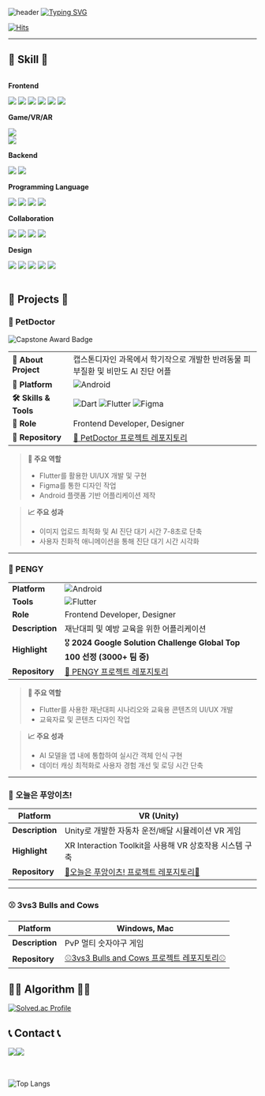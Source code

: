 ![header](https://capsule-render.vercel.app/api?type=waving&color=6994CDEE&text=&animation=twinkling&height=80)
[![Typing SVG](https://readme-typing-svg.demolab.com?font=Alkatra&weight=500&size=45&duration=3500&pause=3&color=6994CDEE&center=false&vCenter=false&multiline=true&repeat=true&width=1000&height=100&lines=Welcome+to+moongbyeol's+GitHub!👋)](https://git.io/typing-svg)

<div align="left">

[![Hits](https://hits.seeyoufarm.com/api/count/incr/badge.svg?url=https%3A%2F%2Fgithub.com%2Fbyeori-moon&count_bg=%23FFDFF8&title_bg=%23555555&icon=&icon_color=%23E7E7E7&title=방문자&edge_flat=false)](https://hits.seeyoufarm.com)


-------

## 🔨 Skill 🔨
<div style="display:flex; flex-direction:column; align-items:flex-start;">
    <!-- Frontend -->
    <p><strong>Frontend</strong></p>
    <div>
        <img src="https://img.shields.io/badge/HTML5-E34F26?style=flat-square&logo=html5&logoColor=white"> 
        <img src="https://img.shields.io/badge/CSS-1572B6?style=flat-square&logo=css3&logoColor=white"> 
        <img src="https://img.shields.io/badge/Javascript-F7DF1E?style=flat-square&logo=javascript&logoColor=black"> 
        <img src="https://img.shields.io/badge/React-61DAFB?style=flat-square&logo=react&logoColor=white">
        <img src="https://img.shields.io/badge/Flutter-02569B?style=flat-square&logo=flutter&logoColor=white">
        <img src="https://img.shields.io/badge/React Native-61DAFB?style=flat-square&logo=React&logoColor=white"/>
    </div>
    <!-- Game/VR/AR -->
    <p><strong>Game/VR/AR</strong></p>
        <img src="https://img.shields.io/badge/Unity-000000?style=flat-square&logo=unity&logoColor=white"/>
        <img src="https://img.shields.io/badge/CSharp-512BD4?style=flat-square&logo=csharp&logoColor=white"/>
    <div>
    <!-- Backend -->
    <p><strong>Backend</strong></p>
        <img src="https://img.shields.io/badge/django-092E20?style=flat-square&logo=django&logoColor=white"/>
        <img src="https://img.shields.io/badge/Spring-6DB33F?style=flat-square&logo=Spring&logoColor=white"/>
    <div>
    <!-- Programming Language -->
    <p><strong>Programming Language</strong></p>
        <img src="https://img.shields.io/badge/C-A8B9CC?style=flat-square&logo=C&logoColor=white"/>
        <img src="https://img.shields.io/badge/C++-00599C?style=flat-square&logo=C%2B%2B&logoColor=white"/>
        <img src="https://img.shields.io/badge/Python-3776AB?style=flat-square&logo=Python&logoColor=white"/>
        <img src="https://img.shields.io/badge/Java-007396?style=flat-square&logo=Java&logoColor=white"/>
    <div>
    <!-- Collaboration -->
    <p><strong>Collaboration</strong></p>
        <img src="https://img.shields.io/badge/Git-F05032?style=flat-square&logo=git&logoColor=white"/>
        <img src="https://img.shields.io/badge/GitHub-181717?style=flat-square&logo=GitHub&logoColor=white"/>
        <img src="https://img.shields.io/badge/Notion-000000?style=flat-square&logo=notion&logoColor=white"/>
        <img src="https://img.shields.io/badge/Slack-4A154B?style=flat-square&logo=slack&logoColor=white"/>
    <div>
    <!-- Design -->
    <p><strong>Design</strong></p>
        <img src="https://img.shields.io/badge/Adobe Photoshop-31A8FF?style=flat-square&logo=Adobe Photoshop&logoColor=white"/>
        <img src="https://img.shields.io/badge/Adobe Illustrator-FF9A00?style=flat-square&logo=Adobe Illustrator&logoColor=white"/>
        <img src="https://img.shields.io/badge/Adobe Premiere Pro-9999FF?style=flat-square&logo=Adobe Premiere Pro&logoColor=white"/>
        <img src="https://img.shields.io/badge/Adobe After Effect-9999FF?style=flat-square&logo=adobeaftereffects&logoColor=white"/>
        <img src="https://img.shields.io/badge/Figma-F24E1E?style=flat-square&logo=figma&logoColor=white"/>
    <div>
</div><br>
</div>


## 🌟 Projects 🌟

### 🐾 PetDoctor

<img src="https://img.shields.io/badge/Capstone_Award-Grand_Prize-FFD700?style=for-the-badge&logo=star&logoColor=white" alt="Capstone Award Badge" />

<table>
  <tbody>
    <tr>
      <td><b>📝 About Project</b></td>
      <td>캡스톤디자인 과목에서 학기작으로 개발한 반려동물 피부질환 및 비만도 AI 진단 어플</td>
    </tr>
    <tr>
      <td><b>📱 Platform</b></td>
      <td><img src="https://img.shields.io/badge/Android-3DDC84?style=flat-square&logo=android&logoColor=white" alt="Android"></td>
    </tr>
    <tr>
      <td><b>🛠️ Skills & Tools</b></td>
      <td>
        <img src="https://img.shields.io/badge/Dart-0175C2?style=flat-square&logo=dart&logoColor=white" alt="Dart">
        <img src="https://img.shields.io/badge/Flutter-02569B?style=flat-square&logo=flutter&logoColor=white" alt="Flutter">
        <img src="https://img.shields.io/badge/Figma-F24E1E?style=flat-square&logo=figma&logoColor=white" alt="Figma">
      </td>
    </tr>
    <tr>
      <td><b>💼 Role</b></td>
      <td>Frontend Developer, Designer</td>
    </tr>
    <tr>
      <td><b>📂 Repository</b></td>
      <td><a href="https://github.com/byeori-moon/PetDoctor_Frontend">🐾 PetDoctor 프로젝트 레포지토리</a></td>
    </tr>
  </tbody>
</table>




> **📝 주요 역할**
> - Flutter를 활용한 UI/UX 개발 및 구현
> - Figma를 통한 디자인 작업
> - Android 플랫폼 기반 어플리케이션 제작


> **📈 주요 성과**
> - 이미지 업로드 최적화 및 AI 진단 대기 시간 7-8초로 단축
> - 사용자 친화적 애니메이션을 통해 진단 대기 시간 시각화


---

### 🐧 PENGY

|  |  |
|--------------------|---------------------------------------------|
| **Platform**       | ![Android](https://img.shields.io/badge/Android-3DDC84?style=for-the-badge&logo=android&logoColor=white) |
| **Tools**          | ![Flutter](https://img.shields.io/badge/Flutter-02569B?style=for-the-badge&logo=flutter&logoColor=white) |
| **Role**           | Frontend Developer, Designer |
| **Description**    | 재난대피 및 예방 교육을 위한 어플리케이션 |
| **Highlight**      | 🎖️ **2024 Google Solution Challenge Global Top 100 선정 (3000+ 팀 중)** |
| **Repository**     | [🐧 PENGY 프로젝트 레포지토리](https://github.com/byeori-moon/PENGY_Frontend) |

> **📝 주요 역할**
> - Flutter를 사용한 재난대피 시나리오와 교육용 콘텐츠의 UI/UX 개발
> - 교육자료 및 콘텐츠 디자인 작업

> **📈 주요 성과**
> - AI 모델을 앱 내에 통합하여 실시간 객체 인식 구현
> - 데이터 캐싱 최적화로 사용자 경험 개선 및 로딩 시간 단축

---

### 🚗 **오늘은 푸앙이츠!**
| **Platform**          | VR (Unity)  |
|----------------------|--------------------|
| **Description**      | Unity로 개발한 자동차 운전/배달 시뮬레이션 VR 게임  |
| **Highlight**        | XR Interaction Toolkit을 사용해 VR 상호작용 시스템 구축  |
| **Repository**       | [🚗오늘은 푸앙이츠! 프로젝트 레포지토리🚗](https://github.com/byeori-moon/Delivery-Game) |

---

### ⚾️ **3vs3 Bulls and Cows** 
| **Platform**          | Windows, Mac  |
|----------------------|--------------------|
| **Description**      | PvP 멀티 숫자야구 게임  |
| **Repository**       | [⚾️3vs3 Bulls and Cows 프로젝트 레포지토리⚾️](https://github.com/byeori-moon/3vs3BullsAndCows) |




 ## 👩‍💻 Algorithm 👩‍💻
[![Solved.ac Profile](http://mazassumnida.wtf/api/v2/generate_badge?boj=moongbyeol)](https://solved.ac/moongbyeol/)




## 📞 Contact 📞
<div style="display:flex; flex-direction:row;">
    <a href="mailto:molang9876@gmail.com">
        <img src="https://img.shields.io/badge/Gmail-EA4335?style=for-the-badge&logo=Gmail&logoColor=white"> 
    </a>
    <a href="https://www.instagram.com/byeol._.workhard">
        <img src="https://img.shields.io/badge/Instagram-E4405F?style=for-the-badge&logo=Instagram&logoColor=white"> 
    </a>
</div><br>
<br>

![Top Langs](https://github-readme-stats.vercel.app/api/top-langs/?username=byeori-moon)


